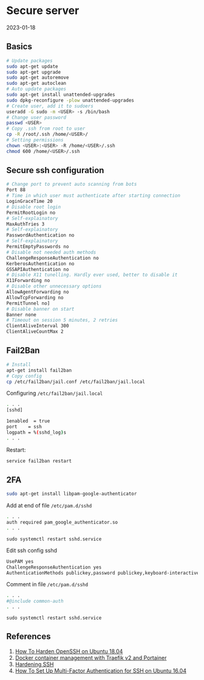 # Secure server

2023-01-18

Basics
---
```bash
# Update packages
sudo apt-get update
sudo apt-get upgrade
sudo apt-get autoremove
sudo apt-get autoclean
# Auto update packages
sudo apt-get install unattended-upgrades
sudo dpkg-reconfigure -plow unattended-upgrades
# Create user, add it to sudoers
useradd -G sudo -m <USER> -s /bin/bash
# Change user password
passwd <USER>
# Copy .ssh from root to user
cp -R /root/.ssh /home/<USER>/
# Setting permissions
chown <USER>:<USER> -R /home/<USER>/.ssh
chmod 600 /home/<USER>/.ssh
```

Secure ssh configuration
---
```bash
# Change port to prevent auto scanning from bots
Port 88 
# Time in which user must authenticate after starting connection
LoginGraceTime 20
# Disable root login
PermitRootLogin no
# Self-explainatory
MaxAuthTries 3
# Self-explainatory
PasswordAuthentication no
# Self-explainatory
PermitEmptyPasswords no
# Disable not needed auth methods
ChallengeResponseAuthentication no
KerberosAuthentication no
GSSAPIAuthentication no
# Disable X11 tunelling. Hardly ever used, better to disable it
X11Forwarding no
# Disable other unnecessary options
AllowAgentForwarding no
AllowTcpForwarding no
PermitTunnel no]
# Disable banner on start
Banner none
# Timeout on session 5 minutes, 2 retries
ClientAliveInterval 300
ClientAliveCountMax 2
```

Fail2Ban
---
```bash
# Install
apt-get install fail2ban
# Copy config
cp /etc/fail2ban/jail.conf /etc/fail2ban/jail.local
```

Configuring `/etc/fail2ban/jail.local`

```bash
. . .
[sshd]

1enabled  = true
port    = ssh
logpath = %(sshd_log)s
. . .
```

Restart:
```bash
service fail2ban restart
```

2FA
---
```bash
sudo apt-get install libpam-google-authenticator
```
Add at end of file `/etc/pam.d/sshd`
```bash
. . .
auth required pam_google_authenticator.so
. . .
```
```
sudo systemctl restart sshd.service
```

Edit ssh config sshd
```bash
UsePAM yes
ChallengeResponseAuthentication yes
AuthenticationMethods publickey,password publickey,keyboard-interactive
```
Comment in file `/etc/pam.d/sshd`
```bash
. . .
#@include common-auth
. . .
```
```
sudo systemctl restart sshd.service
```

References
---

1. [How To Harden OpenSSH on Ubuntu 18.04](https://www.digitalocean.com/community/tutorials/how-to-harden-openssh-on-ubuntu-18-04)
2. [Docker container management with Traefik v2 and Portainer](https://rafrasenberg.com/posts/docker-container-management-with-traefik-v2-and-portainer/)
3. [Hardening SSH](https://medium.com/@jasonrigden/hardening-ssh-1bcb99cd4cef)
4. [How To Set Up Multi-Factor Authentication for SSH on Ubuntu 16.04](https://www.digitalocean.com/community/tutorials/how-to-set-up-multi-factor-authentication-for-ssh-on-ubuntu-16-04)

